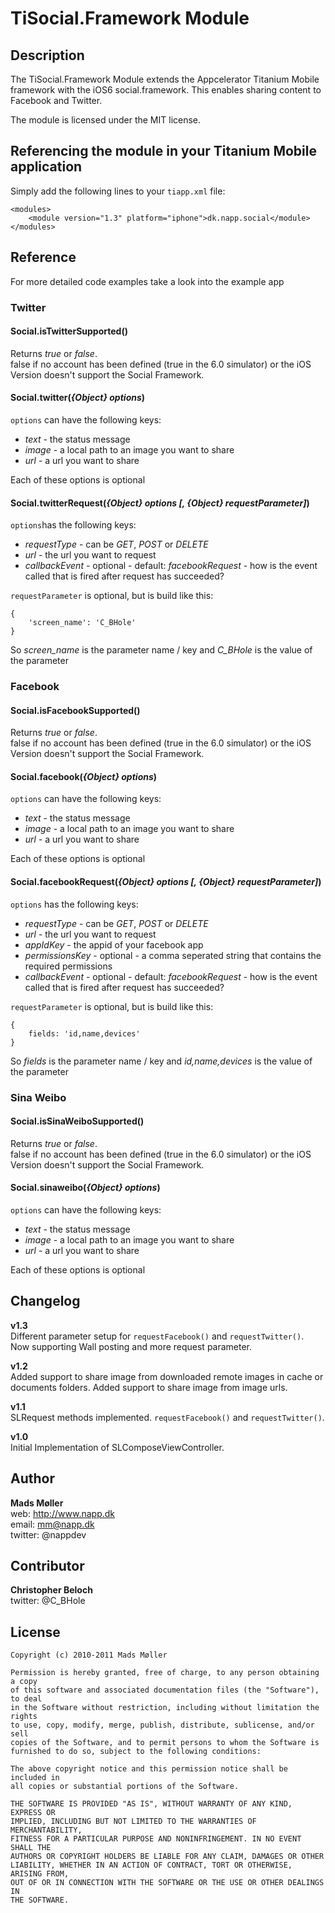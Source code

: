 # TiSocial.Framework Module

## Description

The TiSocial.Framework Module extends the Appcelerator Titanium Mobile framework with the iOS6 social.framework. This enables sharing content to Facebook and Twitter.

The module is licensed under the MIT license.


## Referencing the module in your Titanium Mobile application ##

Simply add the following lines to your `tiapp.xml` file:
    
    <modules>
        <module version="1.3" platform="iphone">dk.napp.social</module> 
    </modules>


## Reference

For more detailed code examples take a look into the example app

### Twitter

#### Social.isTwitterSupported()
Returns *true* or *false*.  
false if no account has been defined (true in the 6.0 simulator) or the iOS Version doesn't support the Social Framework.

#### Social.twitter(*{Object} options*)
`options` can have the following keys:

* *text* - the status message
* *image* - a local path to an image you want to share
* *url* - a url you want to share

Each of these options is optional

#### Social.twitterRequest(*{Object} options [, {Object} requestParameter]*)
`options`has the following keys:

* *requestType* - can be *GET*, *POST* or *DELETE*
* *url* - the url you want to request
* *callbackEvent* - optional - default: *facebookRequest* - how is the event called that is fired after request has succeeded?

`requestParameter` is optional, but is build like this:

	{
		'screen_name': 'C_BHole'
	}

So *screen_name* is the parameter name / key and *C_BHole* is the value of the parameter

### Facebook

#### Social.isFacebookSupported()
Returns *true* or *false*.  
false if no account has been defined (true in the 6.0 simulator) or the iOS Version doesn't support the Social Framework.

#### Social.facebook(*{Object} options*)
`options` can have the following keys:

* *text* - the status message
* *image* - a local path to an image you want to share
* *url* - a url you want to share

Each of these options is optional

#### Social.facebookRequest(*{Object} options [, {Object} requestParameter]*)
`options` has the following keys:

* *requestType* - can be *GET*, *POST* or *DELETE*
* *url* - the url you want to request
* *appIdKey* - the appid of your facebook app
* *permissionsKey* - optional - a comma seperated string that contains the required permissions
* *callbackEvent* - optional - default: *facebookRequest* - how is the event called that is fired after request has succeeded?

`requestParameter` is optional, but is build like this:

	{
		fields: 'id,name,devices'
	}

So *fields* is the parameter name / key and *id,name,devices* is the value of the parameter

### Sina Weibo

#### Social.isSinaWeiboSupported()
Returns *true* or *false*.  
false if no account has been defined (true in the 6.0 simulator) or the iOS Version doesn't support the Social Framework.

#### Social.sinaweibo(*{Object} options*)
`options` can have the following keys:

* *text* - the status message
* *image* - a local path to an image you want to share
* *url* - a url you want to share

Each of these options is optional



## Changelog

**v1.3**  
Different parameter setup for `requestFacebook()` and `requestTwitter()`.  
Now supporting Wall posting and more request parameter.

**v1.2**  
Added support to share image from downloaded remote images in cache or documents folders.
Added support to share image from image urls. 

**v1.1**  
SLRequest methods implemented. `requestFacebook()` and `requestTwitter()`. 

**v1.0**  
Initial Implementation of SLComposeViewController. 


## Author

**Mads Møller**  
web: http://www.napp.dk  
email: mm@napp.dk  
twitter: @nappdev  

## Contributor

**Christopher Beloch**  
twitter: @C_BHole

## License

    Copyright (c) 2010-2011 Mads Møller

    Permission is hereby granted, free of charge, to any person obtaining a copy
    of this software and associated documentation files (the "Software"), to deal
    in the Software without restriction, including without limitation the rights
    to use, copy, modify, merge, publish, distribute, sublicense, and/or sell
    copies of the Software, and to permit persons to whom the Software is
    furnished to do so, subject to the following conditions:

    The above copyright notice and this permission notice shall be included in
    all copies or substantial portions of the Software.

    THE SOFTWARE IS PROVIDED "AS IS", WITHOUT WARRANTY OF ANY KIND, EXPRESS OR
    IMPLIED, INCLUDING BUT NOT LIMITED TO THE WARRANTIES OF MERCHANTABILITY,
    FITNESS FOR A PARTICULAR PURPOSE AND NONINFRINGEMENT. IN NO EVENT SHALL THE
    AUTHORS OR COPYRIGHT HOLDERS BE LIABLE FOR ANY CLAIM, DAMAGES OR OTHER
    LIABILITY, WHETHER IN AN ACTION OF CONTRACT, TORT OR OTHERWISE, ARISING FROM,
    OUT OF OR IN CONNECTION WITH THE SOFTWARE OR THE USE OR OTHER DEALINGS IN
    THE SOFTWARE.